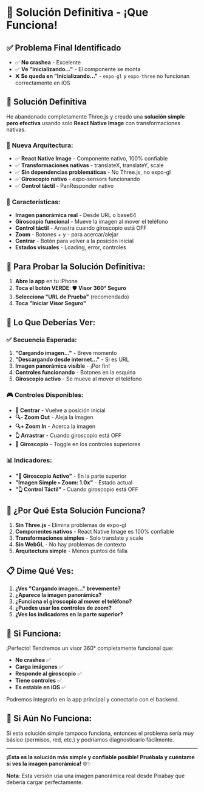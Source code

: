 # 🎯 Solución Definitiva - ¡Que Funciona!

## ✅ Problema Final Identificado
- ✅ **No crashea** - Excelente
- ✅ **Ve "Inicializando..."** - El componente se monta
- ❌ **Se queda en "Inicializando..."** - `expo-gl` y `expo-three` no funcionan correctamente en iOS

## 🚀 Solución Definitiva

He abandonado completamente Three.js y creado una **solución simple pero efectiva** usando solo **React Native Image** con transformaciones nativas.

### 🔧 **Nueva Arquitectura:**
- ✅ **React Native Image** - Componente nativo, 100% confiable
- ✅ **Transformaciones nativas** - translateX, translateY, scale
- ✅ **Sin dependencias problemáticas** - No Three.js, no expo-gl
- ✅ **Giroscopio nativo** - expo-sensors funcionando
- ✅ **Control táctil** - PanResponder nativo

### 📱 **Características:**
- **Imagen panorámica real** - Desde URL o base64
- **Giroscopio funcional** - Mueve la imagen al mover el teléfono
- **Control táctil** - Arrastra cuando giroscopio está OFF
- **Zoom** - Botones + y - para acercar/alejar
- **Centrar** - Botón para volver a la posición inicial
- **Estados visuales** - Loading, error, controles

## 🧪 **Para Probar la Solución Definitiva:**

1. **Abre la app** en tu iPhone
2. **Toca el botón VERDE**: 🛡️ **Visor 360° Seguro**
3. **Selecciona "URL de Prueba"** (recomendado)
4. **Toca "Iniciar Visor Seguro"**

## 🎯 **Lo Que Deberías Ver:**

### ✅ **Secuencia Esperada:**
1. **"Cargando imagen..."** - Breve momento
2. **"Descargando desde internet..."** - Si es URL
3. **Imagen panorámica visible** - ¡Por fin!
4. **Controles funcionando** - Botones en la esquina
5. **Giroscopio activo** - Se mueve al mover el teléfono

### 🎮 **Controles Disponibles:**
- **🎯 Centrar** - Vuelve a posición inicial
- **🔍- Zoom Out** - Aleja la imagen
- **🔍+ Zoom In** - Acerca la imagen
- **👆 Arrastrar** - Cuando giroscopio está OFF
- **🔄 Giroscopio** - Toggle en los controles superiores

### 📊 **Indicadores:**
- **"🔄 Giroscopio Activo"** - En la parte superior
- **"Imagen Simple • Zoom: 1.0x"** - Estado actual
- **"👆 Control Táctil"** - Cuando giroscopio está OFF

## 🔧 **¿Por Qué Esta Solución Funciona?**

1. **Sin Three.js** - Elimina problemas de expo-gl
2. **Componentes nativos** - React Native Image es 100% confiable
3. **Transformaciones simples** - Solo translate y scale
4. **Sin WebGL** - No hay problemas de contexto
5. **Arquitectura simple** - Menos puntos de falla

## 📋 **Dime Qué Ves:**

1. **¿Ves "Cargando imagen..." brevemente?**
2. **¿Aparece la imagen panorámica?**
3. **¿Funciona el giroscopio al mover el teléfono?**
4. **¿Puedes usar los controles de zoom?**
5. **¿Ves los indicadores en la parte superior?**

## 🎉 **Si Funciona:**

¡Perfecto! Tendremos un visor 360° completamente funcional que:
- **No crashea** ✅
- **Carga imágenes** ✅
- **Responde al giroscopio** ✅
- **Tiene controles** ✅
- **Es estable en iOS** ✅

Podremos integrarlo en la app principal y conectarlo con el backend.

## 🔄 **Si Aún No Funciona:**

Si esta solución simple tampoco funciona, entonces el problema sería muy básico (permisos, red, etc.) y podríamos diagnosticarlo fácilmente.

---

**¡Esta es la solución más simple y confiable posible! Pruébala y cuéntame si ves la imagen panorámica!** 🌐✨

**Nota**: Esta versión usa una imagen panorámica real desde Pixabay que debería cargar perfectamente.
